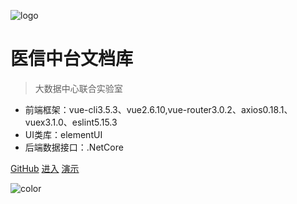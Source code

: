 <!--
 * @Author: your name
 * @Date: 2020-03-16 08:11:48
 * @LastEditTime : 2020-04-04 11:55:38
 * @LastEditors  : Li Xiao Hong
 * @Description: In User Settings Edit
 * @FilePath: \Learing\web\huaqyun\docs\_coverpage.md
 -->
![logo](https://docsify.js.org/_media/icon.svg)

# 医信中台文档库

> 大数据中心联合实验室

* 前端框架：vue-cli3.5.3、vue2.6.10,vue-router3.0.2、axios0.18.1、vuex3.1.0、eslint5.15.3
* UI类库：elementUI
* 后端数据接口：.NetCore

[GitHub](https://github.com/ABPFrameWorkGroup/huaqyun)
[进入](#项目介绍)  <!-- 这里的URL连接到readme.md的介绍 -->
[演示](#quick-start)

<!-- ![](_media/bg.jpg) -->
<!-- ![color](#f0f0f0) -->
![color](#b7302d)